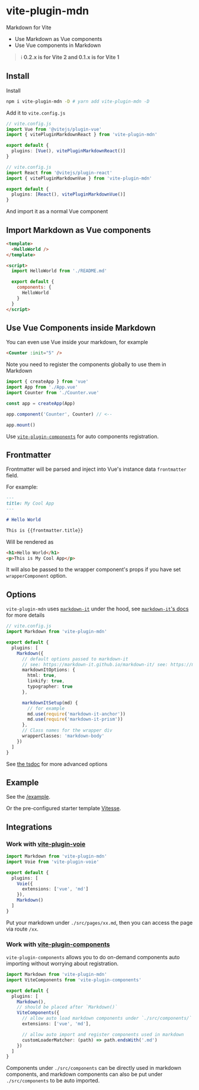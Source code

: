 # vite-plugin-mdn

Markdown for Vite

- Use Markdown as Vue components
- Use Vue components in Markdown

> ℹ️ **0.2.x is for Vite 2 and 0.1.x is for Vite 1**

## Install

Install

```bash
npm i vite-plugin-mdn -D # yarn add vite-plugin-mdn -D
```

Add it to `vite.config.js`

```ts
// vite.config.js
import Vue from '@vitejs/plugin-vue'
import { vitePluginMarkdownReact } from 'vite-plugin-mdn'

export default {
  plugins: [Vue(), vitePluginMarkdownReact()]
}
```

```ts
// vite.config.js
import React from '@vitejs/plugin-react'
import { vitePluginMarkdownVue } from 'vite-plugin-mdn'

export default {
  plugins: [React(), vitePluginMarkdownVue()]
}
```

And import it as a normal Vue component

## Import Markdown as Vue components

```html
<template>
  <HelloWorld />
</template>

<script>
  import HelloWorld from './README.md'

  export default {
    components: {
      HelloWorld
    }
  }
</script>
```

## Use Vue Components inside Markdown

You can even use Vue inside your markdown, for example

```html
<Counter :init="5" />
```

Note you need to register the components globally to use them in Markdown

```ts
import { createApp } from 'vue'
import App from './App.vue'
import Counter from './Counter.vue'

const app = createApp(App)

app.component('Counter', Counter) // <--

app.mount()
```

Use [`vite-plugin-components`](#work-with-vite-plugin-components) for auto components registration.

## Frontmatter

Frontmatter will be parsed and inject into Vue's instance data `frontmatter` field.

For example:

```md
---
title: My Cool App
---

# Hello World

This is {{frontmatter.title}}
```

Will be rendered as

```html
<h1>Hello World</h1>
<p>This is My Cool App</p>
```

It will also be passed to the wrapper component's props if you have set `wrapperComponent` option.

## Options

`vite-plugin-mdn` uses [`markdown-it`](https://github.com/markdown-it/markdown-it) under the hood, see [`markdown-it`'s docs](https://markdown-it.github.io/markdown-it/) for more details

```ts
// vite.config.js
import Markdown from 'vite-plugin-mdn'

export default {
  plugins: [
    Markdown({
      // default options passed to markdown-it
      // see: https://markdown-it.github.io/markdown-it/ see: https://markdown-it.github.io/markdown-it/see: https://markdown-it.github.io/markdown-it/see: https://markdown-it.github.io/markdown-it/
      markdownItOptions: {
        html: true,
        linkify: true,
        typographer: true
      },

      markdownItSetup(md) {
        // for example
        md.use(require('markdown-it-anchor'))
        md.use(require('markdown-it-prism'))
      },
      // Class names for the wrapper div
      wrapperClasses: 'markdown-body'
    })
  ]
}
```

See [the tsdoc](./src/types.ts) for more advanced options

## Example

See the [/example](./example).

Or the pre-configured starter template [Vitesse](https://github.com/antfu/vitesse).

## Integrations

### Work with [vite-plugin-voie](https://github.com/vamplate/vite-plugin-voie)

```ts
import Markdown from 'vite-plugin-mdn'
import Voie from 'vite-plugin-voie'

export default {
  plugins: [
    Voie({
      extensions: ['vue', 'md']
    }),
    Markdown()
  ]
}
```

Put your markdown under `./src/pages/xx.md`, then you can access the page via route `/xx`.

### Work with [vite-plugin-components](https://github.com/antfu/vite-plugin-components)

`vite-plugin-components` allows you to do on-demand components auto importing without worrying about registration.

```ts
import Markdown from 'vite-plugin-mdn'
import ViteComponents from 'vite-plugin-components'

export default {
  plugins: [
    Markdown(),
    // should be placed after `Markdown()`
    ViteComponents({
      // allow auto load markdown components under `./src/components/`
      extensions: ['vue', 'md'],

      // allow auto import and register components used in markdown
      customLoaderMatcher: (path) => path.endsWith('.md')
    })
  ]
}
```

Components under `./src/components` can be directly used in markdown components, and markdown components can also be put under `./src/components` to be auto imported.
